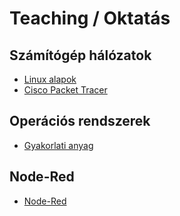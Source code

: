# Teaching / Oktatás

## Számítógép hálózatok

 * [Linux alapok](https://github.com/Antiemes/Szamitogep_halozatok)
 * [Cisco Packet Tracer](https://github.com/Antiemes/Packet_Tracer)

## Operációs rendszerek

 * [Gyakorlati anyag](https://github.com/Antiemes/OS_gyak)

## Node-Red

 * [Node-Red](https://github.com/Antiemes/NodeRed_examples)

